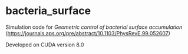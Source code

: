 # bacteria_surface
Simulation code for _Geometric control of bacterial surface accumulation_ (https://journals.aps.org/pre/abstract/10.1103/PhysRevE.99.052607)

Developed on CUDA version 8.0
